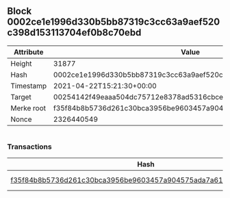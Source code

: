 ## Block 0002ce1e1996d330b5bb87319c3cc63a9aef520c398d153113704ef0b8c70ebd

Attribute | Value
--- | ---
Height | 31877
Hash | 0002ce1e1996d330b5bb87319c3cc63a9aef520c398d153113704ef0b8c70ebd
Timestamp | 2021-04-22T15:21:30+00:00
Target | 00254142f49eaaa504dc75712e8378ad5316cbcead634704b3734b6271167cc4
Merke root | f35f84b8b5736d261c30bca3956be9603457a904575ada7a619d8f77bcbab326
Nonce | 2326440549

```

```

### Transactions

Hash | Amount
--- | ---
[f35f84b8b5736d261c30bca3956be9603457a904575ada7a619d8f77bcbab326](f35f84b8b5736d261c30bca3956be9603457a904575ada7a619d8f77bcbab326.md) | 10.00000000 SKEPTI 
